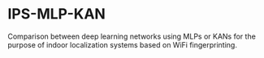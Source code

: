 # IPS-MLP-KAN
Comparison between deep learning networks using MLPs or KANs for the purpose of indoor localization systems based on WiFi fingerprinting.
